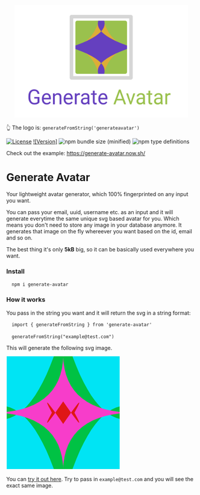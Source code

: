 <p align="center">
  <img width="460" height="300" src="logo.png">
</p>

👆 The logo is: `generateFromString('generateavatar')`

[![License](https://img.shields.io/npm/l/generate-avatar.svg?style=flat-square)](http://opensource.org/licenses/MIT)
[![Version]](https://img.shields.io/npm/v/generate-avatar.svg?style=flat-square)
![npm bundle size (minified)](https://img.shields.io/bundlephobia/min/generate-avatar.svg?style=flat-square)
![npm type definitions](https://img.shields.io/npm/types/generate-avatar.svg?style=flat-square)

Check out the example: https://generate-avatar.now.sh/

# Generate Avatar

Your lightweight avatar generator, which 100% fingerprinted on any input you want.

You can pass your email, uuid, username etc. as an input and it will generate everytime the same unique svg based avatar for you.
Which means you don't need to store any image in your database anymore.
It generates that image on the fly whereever you want based on the id, email and so on.

The best thing it's only **5kB** big, so it can be basically used everywhere you want.

### Install

```
  npm i generate-avatar
```

### How it works

You pass in the string you want and it will return the svg in a string format:

```
  import { generateFromString } from 'generate-avatar'

  generateFromString("example@test.com")
```

This will generate the following svg image.

![](example.png)

You can [try it out here](https://generate-avatar.now.sh/). Try to pass in `example@test.com` and you will see the exact same image.
